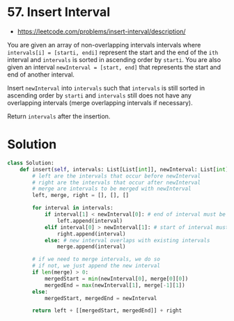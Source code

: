 # 57. Insert Interval

-   https://leetcode.com/problems/insert-interval/description/

You are given an array of non-overlapping intervals intervals where `intervals[i] = [starti, endi]` represent the start and the end of the `ith` interval and `intervals` is sorted in ascending order by `starti`. You are also given an interval `newInterval = [start, end]` that represents the start and end of another interval.

Insert `newInterval` into `intervals` such that `intervals` is still sorted in ascending order by `starti` and `intervals` still does not have any overlapping intervals (merge overlapping intervals if necessary).

Return `intervals` after the insertion.

# Solution

```python
class Solution:
    def insert(self, intervals: List[List[int]], newInterval: List[int]) -> List[List[int]]:
        # left are the intervals that occur before newInterval
        # right are the intervals that occur after newInterval
        # merge are intervals to be merged with newInterval
        left, merge, right = [], [], []

        for interval in intervals:
            if interval[1] < newInterval[0]: # end of interval must be less that start of new interval
                left.append(interval)
            elif interval[0] > newInterval[1]: # start of interval must be more than end of new interval
                right.append(interval)
            else: # new interval overlaps with existing intervals
                merge.append(interval)

        # if we need to merge intervals, we do so
        # if not, we just append the new interval
        if len(merge) > 0:
            mergedStart = min(newInterval[0], merge[0][0])
            mergedEnd = max(newInterval[1], merge[-1][1])
        else:
            mergedStart, mergedEnd = newInterval

        return left + [[mergedStart, mergedEnd]] + right
```
